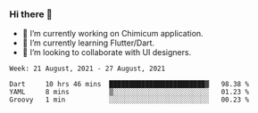 ### Hi there 👋

<!--
**devcat37/devcat37** is a ✨ _special_ ✨ repository because its `README.md` (this file) appears on your GitHub profile.-->


- 🔭 I’m currently working on Chimicum application.
- 🌱 I’m currently learning Flutter/Dart.
- 👯 I’m looking to collaborate with UI designers.
<!-- - 🤔 I’m looking for help with ... -->

<!--START_SECTION:waka-->
```text
Week: 21 August, 2021 - 27 August, 2021

Dart     10 hrs 46 mins  ████████████████████████▓   98.38 % 
YAML     8 mins          ▒░░░░░░░░░░░░░░░░░░░░░░░░   01.23 % 
Groovy   1 min           ░░░░░░░░░░░░░░░░░░░░░░░░░   00.23 % 
```
<!--END_SECTION:waka-->
